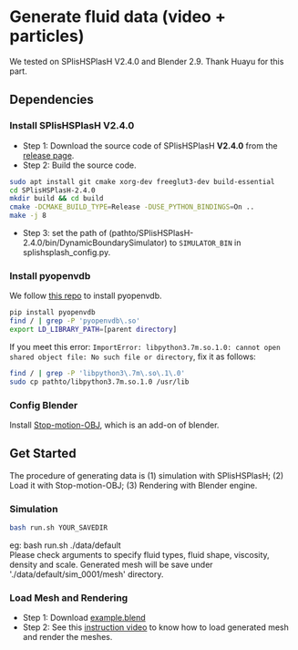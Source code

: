 # Generate fluid data (video + particles)

We tested on SPlisHSPlasH V2.4.0 and Blender 2.9. Thank Huayu for this part. 
 
## Dependencies
### Install SPlisHSPlasH V2.4.0
- Step 1: Download the source code of SPlisHSPlasH **V2.4.0** from the [release page](https://github.com/InteractiveComputerGraphics/SPlisHSPlasH/releases).
- Step 2: Build the source code. 
```bash
sudo apt install git cmake xorg-dev freeglut3-dev build-essential
cd SPlisHSPlasH-2.4.0
mkdir build && cd build
cmake -DCMAKE_BUILD_TYPE=Release -DUSE_PYTHON_BINDINGS=On ..
make -j 8
```
- Step 3: set the path of  (pathto/SPlisHSPlasH-2.4.0/bin/DynamicBoundarySimulator) to `SIMULATOR_BIN` in splishsplash_config.py.

### Install pyopenvdb
We follow [this repo](https://github.com/theNewFlesh/docker_pyopenvdb) to install pyopenvdb.
```bash
pip install pyopenvdb
find / | grep -P 'pyopenvdb\.so'
export LD_LIBRARY_PATH=[parent directory]
```
If you meet this error: `ImportError: libpython3.7m.so.1.0: cannot open shared object file: No such file or directory`, fix it as follows:
```bash
find / | grep -P 'libpython3\.7m\.so\.1\.0'
sudo cp pathto/libpython3.7m.so.1.0 /usr/lib
```

### Config Blender
Install [Stop-motion-OBJ](https://github.com/neverhood311/Stop-motion-OBJ), which is an add-on of blender. 

## Get Started
The procedure of generating data is (1) simulation with SPlisHSPlasH; (2) Load it with Stop-motion-OBJ; (3) Rendering with Blender engine.

### Simulation
```bash
bash run.sh YOUR_SAVEDIR
```
eg: bash run.sh ./data/default  
Please check arguments to specify fluid types, fluid shape, viscosity, density and scale. Generated mesh will be save under './data/default/sim_0001/mesh' directory.

### Load Mesh and Rendering
- Step 1: Download [example.blend](https://drive.google.com/file/d/1ytAg4EZtEAaNBaPEvK3ujYDMB2URIN_U/view?usp=sharing)
- Step 2: See this [instruction video](https://drive.google.com/file/d/1XEaC5LFzpZNQpg8pwn1EomY4X8Mr17MI/view?usp=sharing) to know how to load generated mesh and render the meshes.